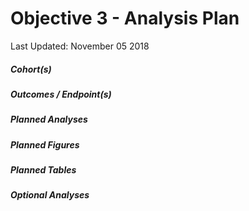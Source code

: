 Objective 3 - Analysis Plan
================
Last Updated: November 05 2018

##### Cohort(s)

##### Outcomes / Endpoint(s)

##### Planned Analyses

##### Planned Figures

##### Planned Tables

##### Optional Analyses
